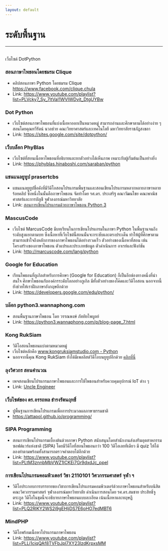 ```yaml
---
layout: default
---
```


# ระดับพื้นฐาน

---

<br> เว็บไซต์ DotPython

### **สอนภาษาไพธอนโดยชมรม Clique**

- คลิปสอนภาษา Python โดยชมรม Clique <https://www.facebook.com/clique.chula>
- Link: <https://www.youtube.com/playlist?list=PLVcky7_Sy_7ltVaI1WVIWDvit_DtgUYBw>

### **Dot Python**

- เว็บไซต์สอนภาษาไพธอนที่แบ่งเนื้อหาออกเป็นหมวดหมู่ สามารถอ่านและศึกษาตามได้อย่างง่าย ๆ สอนโดยคุณทวีรัตน์ นวลช่วย คณะวิทยาศาสตร์และเทคโนโลยี มหาวิทยาลัยราชภัฏสงขลา 
- Link: <https://sites.google.com/site/dotpython/>

### **เว็บบล็อก PhyBlas**

- เว็บไซต์ที่สอนเนื้อหาไพธอนที่อธิบายและยกตัวอย่างได้เห็นภาพ เหมาะกับผู้เริ่มต้นเป็นอย่างยิ่ง
- Link: <https://phyblas.hinaboshi.com/saraban/python>

### **แชนแนลยูทูป prasertcbs**

- แชนแนลยูทูปชื่อดังที่มีวิดีโอสอนโปรแกรมพื้นฐานและสอนเขียนโปรแกรมหลากหลายภาษาหลายร้อยคลิป ซึ่งหนึ่งในนั้นคือภาษาไพธอน จัดทำโดย รศ.ดร. ประเสริฐ คณาวัฒนไชย คณะพาณิชศาสตร์และการบัญชี จุฬาลงกรณ์มหาวิทยาลัย
- Link: [สอนการเขียนโปรแกรมด้วยภาษาไพธอน Python 3][python3-prasert]

[python3-prasert]: https://www.youtube.com/watch?v=bu6kwrpOqFM&list=PLoTScYm9O0GH4YQs9t4tf2RIYolHt_YwW


### **MascusCode**

- เว็บไซต์ MarcusCode มีบทเรียนในการเขียนโปรแกรมในภาษา Python ในพื้นฐานจนถึงระดับสูงแยกตามบท ซึ่งเนื้อหาที่เว็บไซต์นี้สอนนั้นจะกระชับและตรงประเด็น ทำให้ผู้ที่ศึกษาตามสามารถเข้าใจถึงหลักการของภาษาไพธอนได้อย่างรวดเร็ว ตัวอย่างของเนื้อหาที่สอน เช่น โครงสร้างของภาษาไพธอน ตัวแปรและประเภทข้อมูล ตัวดำเนินการ อาเรย์และฟังก์ชัน 
- Link: <http://marcuscode.com/lang/python>


### **Google for Education**

- เรียนไพธอนที่กูเกิลสำหรับการศึกษา (Google for Education) ก็เป็นอีกช่องทางหนึ่งที่น่าสนใจ ศึกษาไพธอนกับองค์กรระดับโลกอย่างกูเกิล มีทั้งตัวอย่างของโค๊ดและวิดีโอสอน นอกจากนี้ยังช่วยให้เราฝึกภาษาอังกฤษอีกด้วย
- Link: <https://developers.google.com/edu/python/>

### บล๊อก python3.wannaphong.com

- สอนพื้นฐานภาษาไพธอน โดย วรรณพงษ์  ภัททิยไพบูลย์
- Link: <https://python3.wannaphong.com/p/blog-page_7.html>

### **Kong RukSiam**

- วิดีโอสอนไพธอนแบ่งตามหมวดหมู่
- เว็บไซต์หลักคือ [www.kongruksiamstudio.com - Python][kong-python] 
- นอกจากนี้คุณ Kong RukSiam ยังได้มีเพลลิสต์วิดีโอบนยูทูปอีกด้วย [คลิกที่นี่][kong-youtube]
  
[kong-python]: https://www.kongruksiamstudio.com/search/label/Python?&max-results=6
[kong-youtube]: https://www.youtube.com/channel/UCB6eDEzpqpiaZnDMzoje57Q/playlists?view=50&sort=dd&shelf_id=7

### **ลุงวิศวกร สอนคำนวณ**

- เพจสอนเขียนโปรแกรมภาษาไพธอนและการใช้ไพธอนสำหรับควบคุมอุปกรณ์ IoT ต่าง ๆ
- Link: [Uncle Engineer][uncle-youtube]

[uncle-youtube]: https://www.youtube.com/channel/UCqpjARTD4PHnLexXUdb15aQ

### **เว็บไซต์ของ ดร.อรรถพล ธำรงรัตนฤทธิ์**

- ปูพื้นฐานการเขียนโปรแกรมเพื่อการประมวลผลภาษาธรรมชาติ
- https://attapol.github.io/programming/

### **SIPA Programming**

- สอนการเขียนโปรแกรมเบื้องต้นด้วยภาษา Python สนับสนุนโดยสำนักงานส่งเสริมอุตสาหกรรมซอฟต์แวร์แห่งชาติ (SIPA) โดยมีวิดีโอที่สอนไพธอนกว่า 100 วิดีโอเลยทีเดียว มี quiz ให้ได้ลองทำตามพร้อมทั้งสามารถตรวจคำตอบได้อีกด้วย
- Link: <https://www.youtube.com/playlist?list=PLtM3znnbMbVWZ1ICKEi7Gr9dxdJc_ppel>

### **การเขียนโปรแกรมคอมพิวเตอร์ วิชา 2110101 วิศวกรรมศาสตร์ จุฬา ฯ**

- วิดีโอประกอบการบรรยายของวิชาการเขียนโปรแกรมคอมพิวเตอร์ด้วยภาษาไพธอนสำหรับบนิสิตคณะวิศวกรรมศาสตร์ จุฬาลงกรณ์มหาวิทยาลัย ดำเนินการสอนโดย รศ.ดร.สมชาย ประสิทธิ์จูตระกูล วิดีโอในชุดนี้จะอธิบายภาษาไพธอนแบบละเอียด เน้นเนื้อหาและทฤษฎี
- Link: <https://www.youtube.com/playlist?list=PLQ2RlKY2WS2i9gEHljDS7E6oHO7edMBT6>

### **MindPHP**

- วิดีโอพร้อมเนื้อหาโปรแกรมภาษาไพธอน
- Link: https://www.youtube.com/playlist?list=PLLi1ciqQAf8TVFbJpl7XY23lzdKrpxsMM

